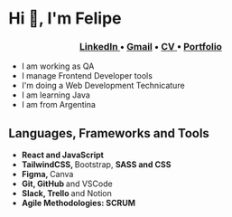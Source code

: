 # Hi 👋, I'm Felipe

<h3 align="center">
  <a href="https://www.linkedin.com/in/alvarezfelipe/"> <b>LinkedIn</b> </a> •
  <a href="https://mail.google.com/mail/u/0/?fs=1&tf=cm&source=mailto&to=n.felialvarez@gmail.com"> <b>Gmail</b></a> •
  <a href="https://drive.google.com/file/d/1zrT3Yn2V3EFgJeGfT-rFMu90nAsqcUqH/view?usp=sharing"> <b>CV</b> </a> •
  <a href="https://alvarezfelipe.vercel.app/"> <b>Portfolio</b> </a>
</h3>

- I am working as QA
- I manage Frontend Developer tools
- I'm doing a Web Development Technicature
- I am learning Java
- I am from Argentina 
  
## Languages, Frameworks and Tools

- <b> React and JavaScript </b>
- <b> TailwindCSS, </b> Bootstrap, <b> SASS and CSS </b>
- <b> Figma, </b> Canva
- <b> Git, GitHub </b> and VSCode
- <b> Slack, Trello </b> and Notion
- <b> Agile Methodologies: SCRUM </b>
